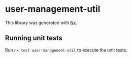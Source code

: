 # user-management-util

This library was generated with [Nx](https://nx.dev).

## Running unit tests

Run `nx test user-management-util` to execute the unit tests.
